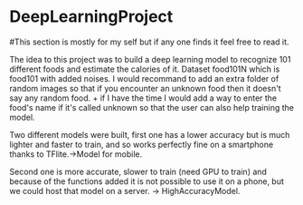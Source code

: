 # DeepLearningProject
#This section is mostly for my self but if any one finds it feel free to read it.

The idea to this project was to build a deep learning model to recognize 101 different foods and estimate the calories of it. 
Dataset food101N which is food101 with added noises. I would recommand to add an extra folder of random images so that if you encounter an unknown food then it doesn't say any random food. + if I have the time I would add a way to enter the food's name if it's called unknown so that the user can also help training the model.

Two different models were built, first one has a lower accuracy but is much lighter and faster to train, and so works perfectly fine on a smartphone thanks to TFlite.->Model for mobile.

Second one is more accurate, slower to train (need GPU to train) and because of the functions added it is not possible to use it on a phone, but we could host that model on a server. -> HighAccuracyModel.
